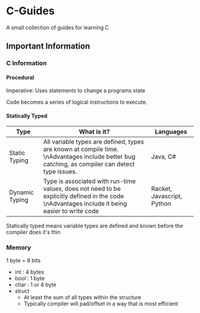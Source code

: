 # C-Guides
A small collection of guides for learning C

##  Important Information

### C Information

#### Procedural
Imperative: Uses statements to change a programs state

Code becomes a series of logical instructions to execute.



#### Statically Typed

| Type | What is it? | Languages |
|--|--|--|
| Static Typing  | All variable types are defined, types are known at compile time. \nAdvantages include better bug catching, as compiler can detect type issues. | Java, C# |
| Dynamic Typing | Type is associated with run-time values, does not need to be explicitly defined in the code \nAdvantages include it being easier to write code | Racket, Javascript, Python |\

Statically typed means variable types are defined and known before the compiler does it's thin



### Memory

1 byte = 8 bits

* int : 4 bytes
* bool : 1 byte
* char : 1 or 4 byte
* struct
    * At least the sum of all types within the structure
    * Typically compiler will pad/offset in a way that is most efficient
